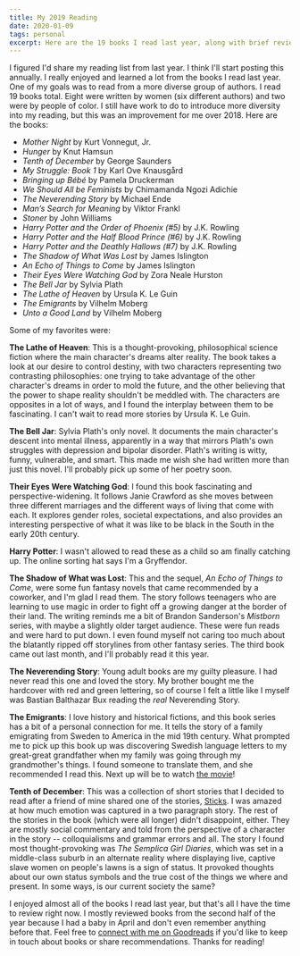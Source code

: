```yaml
---
title: My 2019 Reading
date: 2020-01-09
tags: personal
excerpt: Here are the 19 books I read last year, along with brief reviews of some of my favorites.
---
```


I figured I'd share my reading list from last year. I think I'll start posting
this annually. I really enjoyed and learned a lot from the books I read last
year. One of my goals was to read from a more diverse group of authors. I read
19 books total. Eight were written by women (six different authors) and two
were by people of color. I still have work to do to introduce more diversity
into my reading, but this was an improvement for me over 2018. Here are the
books:

- _Mother Night_ by Kurt Vonnegut, Jr.
- _Hunger_ by Knut Hamsun
- _Tenth of December_ by George Saunders
- _My Struggle: Book 1_ by Karl Ove Knausgård
- _Bringing up Bébé_ by Pamela Druckerman
- _We Should All be Feminists_ by Chimamanda Ngozi Adichie
- _The Neverending Story_ by Michael Ende
- _Man’s Search for Meaning_ by Viktor Frankl
- _Stoner_ by John Williams
- _Harry Potter and the Order of Phoenix (#5)_ by J.K. Rowling
- _Harry Potter and the Half Blood Prince (#6)_ by J.K. Rowling
- _Harry Potter and the Deathly Hallows (#7)_ by J.K. Rowling
- _The Shadow of What Was Lost_ by James Islington
- _An Echo of Things to Come_ by James Islington
- _Their Eyes Were Watching God_ by Zora Neale Hurston
- _The Bell Jar_ by Sylvia Plath
- _The Lathe of Heaven_ by Ursula K. Le Guin
- _The Emigrants_ by Vilhelm Moberg
- _Unto a Good Land_ by Vilhelm Moberg

Some of my favorites were:

**The Lathe of Heaven**: This is a thought-provoking, philosophical science
fiction where the main character's dreams alter reality. The book takes a look
at our desire to control destiny, with two characters representing two
contrasting philosophies: one trying to take advantage of the other character's
dreams in order to mold the future, and the other believing that the power to
shape reality shouldn't be meddled with. The characters are opposites in a lot
of ways, and I found the interplay between them to be fascinating. I can't wait
to read more stories by Ursula K. Le Guin.

**The Bell Jar**: Sylvia Plath's only novel. It documents the main character's
descent into mental illness, apparently in a way that mirrors Plath's own
struggles with depression and bipolar disorder. Plath's writing is witty,
funny, vulnerable, and smart. This made me wish she had written more than just
this novel. I'll probably pick up some of her poetry soon.

**Their Eyes Were Watching God**: I found this book fascinating and
perspective-widening. It follows Janie Crawford as she moves between three
different marriages and the different ways of living that come with each. It
explores gender roles, societal expectations, and also provides an interesting
perspective of what it was like to be black in the South in the early 20th
century.

**Harry Potter**: I wasn't allowed to read these as a child so am finally catching up. The online sorting hat says I'm a Gryffendor.

**The Shadow of What was Lost**: This and the sequel, _An Echo of Things to
Come_, were some fun fantasy novels that came recommended by a coworker, and I'm
glad I read them. The story follows teenagers who are learning to use magic in
order to fight off a growing danger at the border of their land. The writing
reminds me a bit of Brandon Sanderson's _Mistborn_ series, with maybe a slightly
older target audience. These were fun reads and were hard to put down. I even
found myself not caring too much about the blatantly ripped off storylines from other fantasy series. The third book came out last month, and I'll probably read it this
year.

**The Neverending Story**: Young adult books are my guilty pleasure. I had
never read this one and loved the story. My brother bought me the hardcover
with red and green lettering, so of course I felt a little like I myself was
Bastian Balthazar Bux reading the _real_ Neverending Story.

**The Emigrants**: I love history and historical fictions, and this book series
has a bit of a personal connection for me. It tells the story of a family
emigrating from Sweden to America in the mid 19th century. What prompted me to
pick up this book up was discovering Swedish language letters to my great-great
grandfather when my family was going through my grandmother's things. I found
someone to translate them, and she recommended I read this. Next up will be to
watch [the movie](https://www.imdb.com/title/tt0067919/?ref_=nv_sr_srsg_0)!

**Tenth of December**: This was a collection of short stories that I decided to
read after a friend of mine shared one of the stories,
[Sticks](http://www.unm.edu/~gmartin/535/Sticks.htm). I was amazed at how much
emotion was captured in a two paragraph story. The rest of the stories in the
book (which were all longer) didn't disappoint, either. They are mostly social
commentary and told from the perspective of a character in the story --
colloquialisms and grammar errors and all. The story I found most
thought-provoking was _The Semplica Girl Diaries_, which was set in a
middle-class suburb in an alternate reality where displaying live, captive
slave women on people's lawns is a sign of status. It provoked thoughts about
our own status symbols and the true cost of the things we where and present. In
some ways, is our current society the same?

I enjoyed almost all of the books I read last year, but that's all I have the
time to review right now. I mostly reviewed books from the second half of the
year because I had a baby in April and don't even remember anything before
that. Feel free to [connect with me on
Goodreads](https://www.goodreads.com/user/show/25084336-stephen) if you'd like
to keep in touch about books or share recommendations. Thanks for reading!
